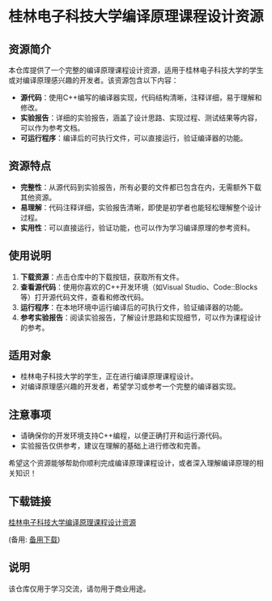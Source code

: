 # 桂林电子科技大学编译原理课程设计资源

## 资源简介

本仓库提供了一个完整的编译原理课程设计资源，适用于桂林电子科技大学的学生或对编译原理感兴趣的开发者。该资源包含以下内容：

- **源代码**：使用C++编写的编译器实现，代码结构清晰，注释详细，易于理解和修改。
- **实验报告**：详细的实验报告，涵盖了设计思路、实现过程、测试结果等内容，可以作为参考文档。
- **可运行程序**：编译后的可执行文件，可以直接运行，验证编译器的功能。

## 资源特点

- **完整性**：从源代码到实验报告，所有必要的文件都已包含在内，无需额外下载其他资源。
- **易理解**：代码注释详细，实验报告清晰，即使是初学者也能轻松理解整个设计过程。
- **实用性**：可以直接运行，验证功能，也可以作为学习编译原理的参考资料。

## 使用说明

1. **下载资源**：点击仓库中的下载按钮，获取所有文件。
2. **查看源代码**：使用你喜欢的C++开发环境（如Visual Studio、Code::Blocks等）打开源代码文件，查看和修改代码。
3. **运行程序**：在本地环境中运行编译后的可执行文件，验证编译器的功能。
4. **参考实验报告**：阅读实验报告，了解设计思路和实现细节，可以作为课程设计的参考。

## 适用对象

- 桂林电子科技大学的学生，正在进行编译原理课程设计。
- 对编译原理感兴趣的开发者，希望学习或参考一个完整的编译器实现。

## 注意事项

- 请确保你的开发环境支持C++编程，以便正确打开和运行源代码。
- 实验报告仅供参考，建议在理解的基础上进行修改和完善。

希望这个资源能够帮助你顺利完成编译原理课程设计，或者深入理解编译原理的相关知识！

## 下载链接
[桂林电子科技大学编译原理课程设计资源](https://pan.quark.cn/s/d101fd706eee) 

(备用: [备用下载](https://pan.baidu.com/s/19Xl5LzVEPZzM1JrG6WVWmg?pwd=1234))

## 说明

该仓库仅用于学习交流，请勿用于商业用途。
